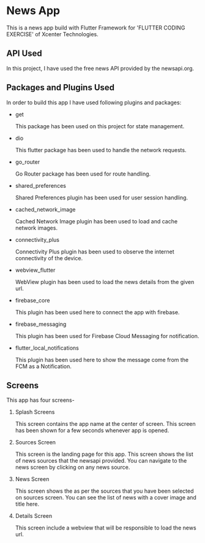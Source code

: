 # News App

This is a news app build with Flutter Framework for 'FLUTTER CODING EXERCISE' of Xcenter Technologies.

## API Used
In this project, I have used the free news API provided by the newsapi.org.

## Packages and Plugins Used

In order to build this app I have used following plugins and packages:

- get

    This package has been used on this project for state management.

- dio
 
    This flutter package has been used to handle the network requests.

- go_router
 
    Go Router package has been used for route handling.

- shared_preferences
 
    Shared Preferences plugin has been used for user session handling.

- cached_network_image
 
    Cached Network Image plugin has been used to load and cache network images.

- connectivity_plus
 
    Connectivity Plus plugin has been used to observe the internet connectivity of the device.

- webview_flutter
 
    WebView plugin has been used to load the news details from the given url.

- firebase_core
 
    This plugin has been used here to connect the app with firebase.

- firebase_messaging
 
    This plugin has been used for Firebase Cloud Messaging for notification.

- flutter_local_notifications
 
    This plugin has been used here to show the message come from the FCM as a Notification.
    
## Screens
This app has four screens-
1. Splash Screens

    This screen contains the app name at the center of screen. This screen has been shown for a few seconds whenever app is opened.
 
 2. Sources Screen
 
    This screen is the landing page for this app. This screen shows the list of news sources that the newsapi provided. You can navigate to the news screen by clicking on any news source.
    
 3. News Screen

    This screen shows the as per the sources that you have been selected on sources screen. You can see the list of news with a cover image and title here.
    
 4. Details Screen
    
    This screen include a webview that will be responsible to load the news url.
